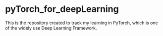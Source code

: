 # pyTorch_for_deepLearning
This is the repository created to track my  learning in PyTorch, which is one of the widely use Deep Learning Framework.
